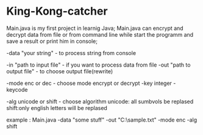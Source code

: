 # King-Kong-catcher
Main.java is my first project in learnig Java;
Main.java can encrypt and decrypt data from file or from command line while start the programm and save a result or print him in console;

-data "your string"          - to process string from console  

-in "path to input file"     - if you want to process data from file
-out "path to output file"   - to choose output file(rewrite)

-mode enc or dec             - choose mode encrypt or decrypt 
-key integer                 - keycode

-alg unicode or shift        - choose algorithm unicode: all sumbvols be replased shift:only english letters will be replased

example : Main.java -data "some stuff" -out "C:\sample.txt" -mode enc -alg shift
